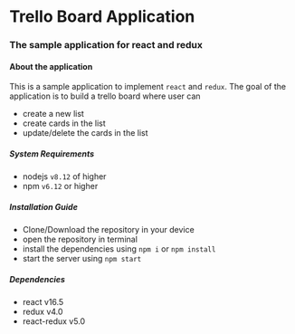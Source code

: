 # Trello Board Application
### The sample application for react and redux

#### About the application
This is a sample application to implement `react` and `redux`. The goal of the application is to build a trello board where user can
- create a new list
- create cards in the list
- update/delete the cards in the list

##### System Requirements
- nodejs ` v8.12 ` of higher
- npm ` v6.12 ` or higher

##### Installation Guide
- Clone/Download the repository in your device
- open the repository in terminal
- install the dependencies using ` npm i ` or ` npm install `
- start the server using `npm start`

##### Dependencies
- react v16.5
- redux v4.0
- react-redux v5.0